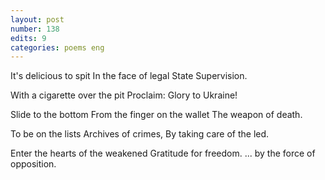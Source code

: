 ```yaml
---
layout: post
number: 138
edits: 9
categories: poems eng
---
```


It's delicious to spit
In the face of legal
State Supervision.
 
With a cigarette over the pit 
Proclaim: 
Glory to Ukraine! 
 
Slide to the bottom
From the finger on the wallet 
The weapon of death. 
 
To be on the lists 
Archives of crimes,
By taking care of the led.
 
Enter the hearts of the weakened
Gratitude for freedom.
... by the force of opposition.
